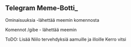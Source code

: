 __________Telegram Meme-Botti___________
----------------------------------------

Ominaisuuksia
    -lähettää meemin komennosta

Komennot
    /gibe - lähettää meemin

ToDO:
    Lisää Niilo tervehdyksiä aamuille ja illoille
    Kerro vitsi